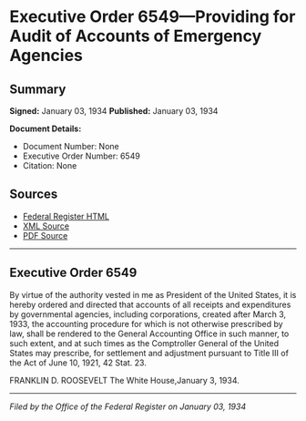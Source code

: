 # Executive Order 6549—Providing for Audit of Accounts of Emergency Agencies

## Summary

**Signed:** January 03, 1934
**Published:** January 03, 1934

**Document Details:**
- Document Number: None
- Executive Order Number: 6549
- Citation: None

## Sources
- [Federal Register HTML](https://www.presidency.ucsb.edu/documents/executive-order-6549-providing-for-audit-accounts-emergency-agencies)
- [XML Source](None)
- [PDF Source](None)

---

## Executive Order 6549

By virtue of the authority vested in me as President of the United States, it is hereby ordered and directed that accounts of all receipts and expenditures by governmental agencies, including corporations, created after March 3, 1933, the accounting procedure for which is not otherwise prescribed by law, shall be rendered to the General Accounting Office in such manner, to such extent, and at such times as the Comptroller General of the United States may prescribe, for settlement and adjustment pursuant to Title III of the Act of June 10, 1921, 42 Stat. 23.

FRANKLIN D. ROOSEVELT
The White House,January 3, 1934.

---

*Filed by the Office of the Federal Register on January 03, 1934*
